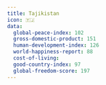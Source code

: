 ```yaml
---
title: Tajikistan
icon: 🇹🇯
data:
  global-peace-index: 102
  gross-domestic-product: 151
  human-development-index: 126
  world-happiness-report: 88
  cost-of-living:
  good-country-index: 97
  global-freedom-score: 197
---
```

